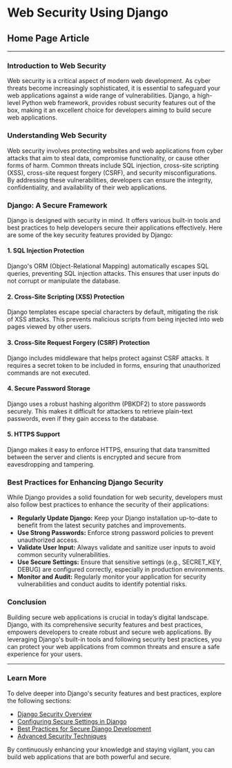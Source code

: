# Web Security Using Django

## Home Page Article

---

### Introduction to Web Security

Web security is a critical aspect of modern web development. As cyber threats become increasingly sophisticated, it is essential to safeguard your web applications against a wide range of vulnerabilities. Django, a high-level Python web framework, provides robust security features out of the box, making it an excellent choice for developers aiming to build secure web applications.

### Understanding Web Security

Web security involves protecting websites and web applications from cyber attacks that aim to steal data, compromise functionality, or cause other forms of harm. Common threats include SQL injection, cross-site scripting (XSS), cross-site request forgery (CSRF), and security misconfigurations. By addressing these vulnerabilities, developers can ensure the integrity, confidentiality, and availability of their web applications.

### Django: A Secure Framework

Django is designed with security in mind. It offers various built-in tools and best practices to help developers secure their applications effectively. Here are some of the key security features provided by Django:

#### 1. SQL Injection Protection

Django's ORM (Object-Relational Mapping) automatically escapes SQL queries, preventing SQL injection attacks. This ensures that user inputs do not corrupt or manipulate the database.

#### 2. Cross-Site Scripting (XSS) Protection

Django templates escape special characters by default, mitigating the risk of XSS attacks. This prevents malicious scripts from being injected into web pages viewed by other users.

#### 3. Cross-Site Request Forgery (CSRF) Protection

Django includes middleware that helps protect against CSRF attacks. It requires a secret token to be included in forms, ensuring that unauthorized commands are not executed.

#### 4. Secure Password Storage

Django uses a robust hashing algorithm (PBKDF2) to store passwords securely. This makes it difficult for attackers to retrieve plain-text passwords, even if they gain access to the database.

#### 5. HTTPS Support

Django makes it easy to enforce HTTPS, ensuring that data transmitted between the server and clients is encrypted and secure from eavesdropping and tampering.

### Best Practices for Enhancing Django Security

While Django provides a solid foundation for web security, developers must also follow best practices to enhance the security of their applications:

- **Regularly Update Django:** Keep your Django installation up-to-date to benefit from the latest security patches and improvements.
- **Use Strong Passwords:** Enforce strong password policies to prevent unauthorized access.
- **Validate User Input:** Always validate and sanitize user inputs to avoid common security vulnerabilities.
- **Use Secure Settings:** Ensure that sensitive settings (e.g., SECRET_KEY, DEBUG) are configured correctly, especially in production environments.
- **Monitor and Audit:** Regularly monitor your application for security vulnerabilities and conduct audits to identify potential risks.

### Conclusion

Building secure web applications is crucial in today’s digital landscape. Django, with its comprehensive security features and best practices, empowers developers to create robust and secure web applications. By leveraging Django's built-in tools and following security best practices, you can protect your web applications from common threats and ensure a safe experience for your users.

---

### Learn More

To delve deeper into Django's security features and best practices, explore the following sections:

- [Django Security Overview](core-concepts/security/)
- [Configuring Secure Settings in Django](best-practices/secure-coding-practices.md)
- [Best Practices for Secure Django Development](best-practices/general-security-practices.md)
- [Advanced Security Techniques](advanced-techniques/custom-middleware-security.md)

By continuously enhancing your knowledge and staying vigilant, you can build web applications that are both powerful and secure.
